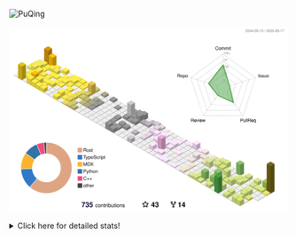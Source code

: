 ![PuQing](https://user-images.githubusercontent.com/27223114/171565019-9a56fae6-b08b-421f-99db-7e830da42371.png)

![](./profile-3d-contrib/profile-season-animate.svg)

<details>
<summary>Click here for detailed stats!</summary>

<!--START_SECTION:waka-->
![Lines of code](https://img.shields.io/badge/From%20Hello%20World%20I%27ve%20Written-2.7%20million%20lines%20of%20code-blue)

**🐱 My GitHub Data** 

> 📦 455.7 kB Used in GitHub's Storage 
 > 
> 🏆 494 Contributions in the Year 2025
 > 
> 🚫 Not Opted to Hire
 > 
> 📜 35 Public Repositories 
 > 
> 🔑 35 Private Repositories 
 > 
**I'm an Early 🐤** 

```text
🌞 Morning                1008 commits        ██░░░░░░░░░░░░░░░░░░░░░░░   09.40 % 
🌆 Daytime                4623 commits        ███████████░░░░░░░░░░░░░░   43.12 % 
🌃 Evening                2885 commits        ███████░░░░░░░░░░░░░░░░░░   26.91 % 
🌙 Night                  2204 commits        █████░░░░░░░░░░░░░░░░░░░░   20.56 % 
```


📊 **This Week I Spent My Time On** 

```text
💬 Programming Languages: 
Swift                    12 hrs 14 mins      ██████████████░░░░░░░░░░░   55.80 % 
Rust                     3 hrs 59 mins       █████░░░░░░░░░░░░░░░░░░░░   18.17 % 
Python                   3 hrs 26 mins       ████░░░░░░░░░░░░░░░░░░░░░   15.69 % 
JSON                     40 mins             █░░░░░░░░░░░░░░░░░░░░░░░░   03.05 % 
Markdown                 27 mins             █░░░░░░░░░░░░░░░░░░░░░░░░   02.13 % 

🔥 Editors: 
VS Code                  21 hrs 55 mins      █████████████████████████   99.92 % 
Obsidian                 0 secs              ░░░░░░░░░░░░░░░░░░░░░░░░░   00.08 % 

💻 Operating System: 
Mac                      12 hrs 55 mins      ███████████████░░░░░░░░░░   58.88 % 
Linux                    4 hrs 39 mins       █████░░░░░░░░░░░░░░░░░░░░   21.25 % 
WSL                      4 hrs 21 mins       █████░░░░░░░░░░░░░░░░░░░░   19.87 % 
```


<!--END_SECTION:waka-->
</details>
